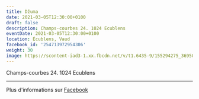 ```yaml
---
title: Džuma
date: 2021-03-05T12:30:00+0100
draft: false
description: Champs-courbes 24. 1024 Ecublens
eventDate: 2021-03-05T12:30:00+0100
location: Écublens, Vaud
facebook_id: '254713972954306'
weight: 30
image: https://scontent-iad3-1.xx.fbcdn.net/v/t1.6435-9/155294275_3695079563921169_4909597834044538694_n.jpg?_nc_cat=101&ccb=1-7&_nc_sid=9e60e4&_nc_eui2=AeG8UClbWf29AU_nXjdq3EWH_4HHzzV0GSb_gcfPNXQZJh84GYNGo4_Z5Cn5-iLlSDRJM0isnap6RFoid72tsV9o&_nc_ohc=82g8mYqBZQoQ7kNvwGlVjdH&_nc_oc=Adll05vIB4nWkiObhaDvi7ditCX2KyxIDUjqPmmEiRMxq282iG8_6mA54_NrIDnO450&_nc_zt=23&_nc_ht=scontent-iad3-1.xx&edm=ABTKTjYEAAAA&_nc_gid=j1sPVrJ4rCInGrd3ELxTfQ&oh=00_AfKtEKZQizw7Rx6YFoiO5lxatFMPthHZG8Kt2PXs4ugstA&oe=6843935B
---
```


Champs-courbes 24. 1024 Ecublens

---

Plus d'informations sur [Facebook](https://facebook.com/events/254713972954306)